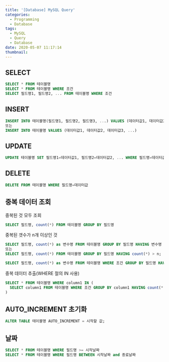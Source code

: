 ```yaml
---
title: '[Database] MySQL Query'
categories:
  - Programming
  - Database
tags:
  - MySQL
  - Query
  - Database
date: 2020-05-07 11:17:14
thumbnail:
---
```


## SELECT

```sql
SELECT * FROM 테이블명
SELECT * FROM 테이블명 WHERE 조건
SELECT 필드명1, 필드명2, ... FROM 테이블명 WHERE 조건
```

## INSERT

```sql
INSERT INTO 테이블명(필드명1, 필드명2, 필드명3, ...) VALUES (데이터값1, 데이터값2, 데이터값3, ...)
또는
INSERT INTO 테이블명 VALUES (데이터값1, 데이터값2, 데이터값3, ...)
```

## UPDATE

```sql
UPDATE 테이블명 SET 필드명1=데이터값1, 필드명2=데이터값2, ... WHERE 필드명=데이터값
```

## DELETE

```sql
DELETE FROM 테이블명 WHERE 필드명=데이터값
```

## 중복 데이터 조회

중복된 것 모두 조회

```sql
SELECT 필드명, count(*) FROM 테이블명 GROUP BY 필드명
```

중복된 갯수가 n개 이상인 것

```sql
SELECT 필드명, count(*) as 변수명 FROM 테이블명 GROUP BY 필드명 HAVING 변수명 > n;
또는
SELECT 필드명, count(*) FROM 테이블명 GROUP BY 필드명 HAVING count(*) > n;

SELECT 필드명, count(*) as 변수명 FROM 테이블명 WHERE 조건 GROUP BY 필드명 HAVING 변수명 > n;
```

중복 데이터 추출(WHERE 절의 IN 사용)

```sql
SELECT * FROM 테이블명 WHERE column1 IN (
  SELECT column1 FROM 테이블명 WHERE 조건 GROUP BY column1 HAVING count(*) > 1
)
```

## AUTO_INCREMENT 초기화

```sql
ALTER TABLE 테이블명 AUTO_INCREMENT = 시작할 값;
```

## 날짜

```sql
SELECT * FROM 테이블명 WHERE 필드명 >= 시작날짜
SELECT * FROM 테이블명 WHERE 필드명 BETWEEN 시작날짜 and 종료날짜
```
